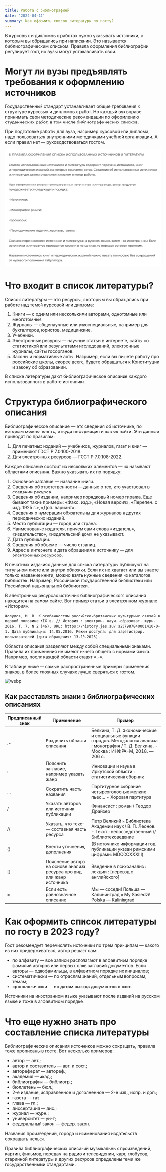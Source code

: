 ```yaml
---
title: Работа с библиографией
date: '2024-04-14'
summary: Как оформить список литературы по госту?
---
```

    
В курсовых и дипломных работах нужно указывать источники, к которым вы обращались при написании. Это называется библиографическим списком. Правила оформления библиографии регулирует гост, но вузы могут устанавливать свои.

# Могут ли вузы предъявлять требования к оформлению источников

Государственный стандарт устанавливает общие требования к структуре курсовых и дипломных работ. Но каждый вуз вправе принимать свои методические рекомендации по оформлению студенческих работ, в том числе библиографических списков.

При подготовке работы для вуза, например курсовой или диплома, надо пользоваться внутренними методичками учебной организации. А если правил нет — руководствоваться гостом.

![webp](1.webp)

# Что входит в список литературы?

Список литературы — это ресурсы, к которым вы обращались при работе над темой курсовой или диплома:

1. Книги — с одним или несколькими авторами, однотомные или многотомные.
1. Журналы — общенаучные или узкоспециальные, например для бухгалтеров, юристов, медицинские.
1. Учебники.
1. Электронные ресурсы — научные статьи в интернете, сайты со статистикой или результатами исследований, электронные журналы, сайты госорганов.
1. Законы и нормативные акты. Например, если вы пишете работу про российские школы, скорее всего, будете обращаться к Конституции и закону об образовании.

В списке литературы дают библиографическое описание каждого использованного в работе источника.

# Структура библиографического описания

Библиографическое описание — это сведения об источнике, по которым можно понять, откуда информация и как ее найти. Эти данные приводят по правилам:

1. Для печатных изданий — учебников, журналов, газет и книг — применяют ГОСТ Р 7.0.100-2018.
1. Для электронных ресурсов — ГОСТ Р 7.0.108-2022.

Каждое описание состоит из нескольких элементов — их называют областями описания. Важно указывать их по порядку:

1. Основное заглавие — название книги.
1. Сведения об ответственности — данные о тех, кто участвовал в создании ресурса.
1. Сведения об издании, например порядковый номер тиража. Еще бывают такие примеры: «Факс. изд.», «Новая версия», «Перепеч. с изд. 1925 г.», «Доп. вариант».
1. Сведения о нумерации обязательны для журналов и других периодических изданий.
1. Место публикации — город или страна.
1. Наименование издателя, причем сами слова «издатель», «издательство», «издательский дом» не указывают.
1. Дата публикации.
1. Сведения об объеме — число страниц.
1. Адрес в интернете и дата обращения к источнику — для электронных ресурсов.

В печатных изданиях данные для списка литературы публикуют на титульном листе или внутри обложки. Если их не хватает или вы знаете только название книги, можно взять нужные сведения из каталогов библиотек. Например, Российской государственной библиотеки или Российской национальной библиотеки.

В электронных ресурсах источник библиографического описания находится на самом сайте. Вот пример статьи в электронном журнале «История».

```Жолудов, М. В. К особенностям российско-британских культурных связей в первой половине XIX в. // История : электрон. науч.-образоват. журн. 2016. Т. 7. N 2 (46). URL: https://history.jes.su/ s207987840001410-0-1. Дата публикации: 14.05.2016. Режим доступа: для зарегистрир. пользователей (дата обращения: 13.10.2023).```

Области описания разделяют между собой специальными знаками. Правила их применения не имеют ничего общего с нормами языка. Например, после каждой области ставят «.-».

В таблице ниже — самые распространенные примеры применения знаков, в более сложных случаях лучше сверяться с гостом.

![webp](2.webp)

## Как расставлять знаки в библиографических описаниях

| Предписанный знак | Применение | Пример |
|----------|----------|----------|
| .-    | Разделить области описания   | Белкина, Т. Д. Экономические и социальные функции городов. Методология анализа : монография / Т. Д. Белкина. - Москва : ИНФРА-М, 2018. — 206 с.  |
| :    | Пояснить заглавие, например указать жанр   | Инновации и наука в Иркутской области : статистический сборник    |
| …    | Сократить часть названия   | Партитурное собрание четырехголосных мелких пьес… - Хоровая партитура   |
| /   | Указать авторов или источник публикации   | Финансист : роман / Теодор Драйзер   |
| //    | Указать, что текст — составная часть ресурса   | Петр Великий и Библиотека Академии наук / В. П. Леонов. - Текст : непосредственный // Библиотековедение   |
| ()    | Внести уточнения, дополнения   | (В источнике информации год публикации указан римскими цифрами: MDCCCXXXIII)   |
| []    | Пояснение автора на основе анализа ресурса про вид или жанр источника   | Введение в психоанализ : лекции : [перевод с английского]   |
| =    | Если есть равнозначное описание   | Мы — соседи! Польша — Калининград = My Sasiedzi! Polska — Kaliningrad   |

# Как оформить список литературы по госту в 2023 году?

Гост рекомендует перечислять источники по трем принципам — какого из них придерживаться, автор решает сам:

- по алфавиту — все записи располагают в алфавитном порядке фамилий авторов или первых слов заглавий документов. Если авторы — однофамильцы, в алфавитном порядке их инициалов;
- систематически — по отраслям знаний, отдельным вопросам, темам;
- хронологически — по датам выхода документов в свет.

Источники на иностранном языке указывают после изданий на русском языке и тоже в алфавитном порядке.

# Что еще нужно знать про составление списка литературы

Библиографические описания источников можно сокращать, правила тоже прописаны в госте. Вот несколько примеров:

- автор — авт.;
- автор и составитель — авт. и сост.;
- автореферат — автореф.;
- академия — акад.;
- библиография — библиогр.;
- бюллетень — бюл.;
- 2-е издание, исправленное и дополненное — 2-е изд., испр. и доп.;
- газета — газ.;
- глава — гл.;
- диссертация — дис.;
- журнал — журн.;
- университет — ун-т;
- федеральный закон — федер. закон.

Названия произведений, города и наименования издательств сокращать нельзя.

Правила библиографических описаний музыкальных произведений, картин, фильмов, передач на радио и телевидении, карт, глобусов, старинной литературы и других ресурсов определены теми же государственными стандартами.
